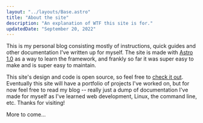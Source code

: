 ```yaml
---
layout: "../layouts/Base.astro"
title: "About the site"
description: "An explanation of WTF this site is for."
updatedDate: "September 20, 2022"
---
```


This is my personal blog consisting mostly of instructions, quick guides and other documentation I've written up for myself. The site is made with <a href="https://astro.build" target="_blank">Astro 1.0</a> as a way to learn the framework, and frankly so far it was super easy to make and is super easy to maintain.

This site's design and code is open source, so feel free to <a href="https://github.com/fullmetalbrackets/blog" target="_blank">check it out</a>. Eventually this site will have a portfolio of projects I've worked on, but for now feel free to read my blog -- really just a dump of documentation I've made for myself as I've learned web development, Linux, the command line, etc. Thanks for visiting!

More to come...
